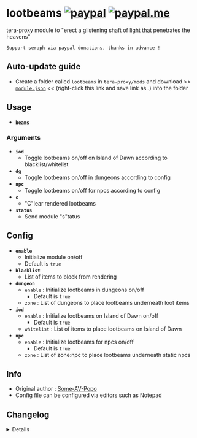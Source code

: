 # lootbeams [![paypal](https://img.shields.io/badge/paypal-donate-333333.svg?colorA=253B80&colorB=333333)](https://www.paypal.com/cgi-bin/webscr?cmd=_s-xclick&hosted_button_id=B7QQJZV9L5P2J&source=url) [![paypal.me](https://img.shields.io/badge/paypal.me-donate-333333.svg?colorA=169BD7&colorB=333333)](https://www.paypal.me/seraphinush)
tera-proxy module to "erect a glistening shaft of light that penetrates the heavens"
```
Support seraph via paypal donations, thanks in advance !
```

## Auto-update guide
- Create a folder called `lootbeams` in `tera-proxy/mods` and download >> [`module.json`](https://raw.githubusercontent.com/seraphinush-gaming/lootbeams/master/module.json) << (right-click this link and save link as..) into the folder

## Usage
- __`beams`__
### Arguments
- __`iod`__
  - Toggle lootbeams on/off on Island of Dawn according to blacklist/whitelist
- __`dg`__
  - Toggle lootbeams on/off in dungeons according to config
- __`npc`__
  - Toggle lootbeams on/off for npcs according to config
- __`c`__
  - "C"lear rendered lootbeams
- __`status`__
  - Send module "s"tatus

## Config
- __`enable`__
  - Initialize module on/off
  - Default is `true`
- __`blacklist`__
  - List of items to block from rendering
- __`dungeon`__
  - `enable` : Initialize lootbeams in dungeons on/off
    - Default is `true`
  - `zone` : List of dungeons to place lootbeams underneath loot items
- __`iod`__
  - `enable` : Initialize lootbeams on Island of Dawn on/off
    - Default is `true`
  - `whitelist` : List of items to place lootbeams on Island of Dawn
- __`npc`__
  - `enable` : Initialize lootbeams for npcs on/off
    - Default is `true`
  - `zone` : List of zone:npc to place lootbeams underneath static npcs

## Info
- Original author : [Some-AV-Popo](https://github.com/Some-AV-Popo)
- Config file can be configured via editors such as Notepad

## Changelog
<details>

    1.08
    - Removed `tera-game-state` usage
    1.07
    - Added hot-reload support
    1.06
    - Updated for caali-proxy-nextgen
    1.05
    - Removed `Command` require()
    - Removed `tera-game-state` require()
    - Updated to `mod.command`
    - Updated to `mod.game`
    - Updated to `S_SPAWN_NPC.9.def`
    1.04
    - Removed font color bloat
    - Added `tera-game-state` dependency
    1.03
    - Updated module hook versions
    - Added hooks to S_SPAWN_NPC and S_DESPAWN_NPC
    - Removed commands `clearbeams`, `clear`
    - Added parameters `iod`, `dg`, `npc`, `c`, `s`
    - Refactored config file
    -- Added `enable`
    -- Added `blacklist`
    -- Added `iod`
    --- `enable`
    --- `whitelist`
    --- `zone
    -- Added `dungeon`
    --- `enable`
    --- `zone`
    -- Added `npc`
    --- `enable`
    --- `zone`
    1.01
    - Initial fork

</details>